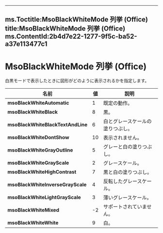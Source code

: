 

---
ms.Toctitle:MsoBlackWhiteMode 列挙 (Office)
title:MsoBlackWhiteMode 列挙 (Office)
ms.ContentId:2b4d7e22-1277-9f5c-ba52-a37e113477c1
---
# MsoBlackWhiteMode 列挙 (Office)




白黒モードで表示したときに図形がどのように表示されるかを指定します。

|**名前**|**値**|**説明**|
|---|---|---|
|**msoBlackWhiteAutomatic**|1|既定の動作。|
|**msoBlackWhiteBlack**|8|黒。|
|**msoBlackWhiteBlackTextAndLine**|6|白とグレースケールの塗りつぶし。|
|**msoBlackWhiteDontShow**|10|表示されません。|
|**msoBlackWhiteGrayOutline**|5|グレーと白の塗りつぶし。|
|**msoBlackWhiteGrayScale**|2|グレースケール。|
|**msoBlackWhiteHighContrast**|7|黒と白の塗りつぶし。|
|**msoBlackWhiteInverseGrayScale**|4|反転したグレースケール。|
|**msoBlackWhiteLightGrayScale**|3|薄いグレースケール。|
|**msoBlackWhiteMixed**|-2|サポートされていません。|
|**msoBlackWhiteWhite**|9|白。|




